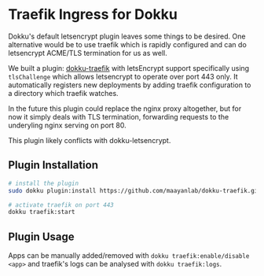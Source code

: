 # Traefik Ingress for Dokku

Dokku's default letsencrypt plugin leaves some things to be desired. One alternative would be to use traefik which is rapidly configured and can do letsencrypt ACME/TLS termination for us as well.

We built a plugin: [dokku-traefik](https://github.com/maayanLab/dokku-traefik) with letsEncrypt support specifically using `tlsChallenge` which allows letsencrypt to operate over port 443 only. It automatically registers new deployments by adding traefik configuration to a directory which traefik watches.

In the future this plugin could replace the nginx proxy altogether, but for now it simply deals with TLS termination, forwarding requests to the underyling nginx serving on port 80.

This plugin likely conflicts with dokku-letsencrypt.

## Plugin Installation

```bash
# install the plugin
sudo dokku plugin:install https://github.com/maayanlab/dokku-traefik.git

# activate traefik on port 443
dokku traefik:start
```

## Plugin Usage

Apps can be manually added/removed with `dokku traefik:enable/disable <app>` and traefik's logs can be analysed with `dokku traefik:logs`.
